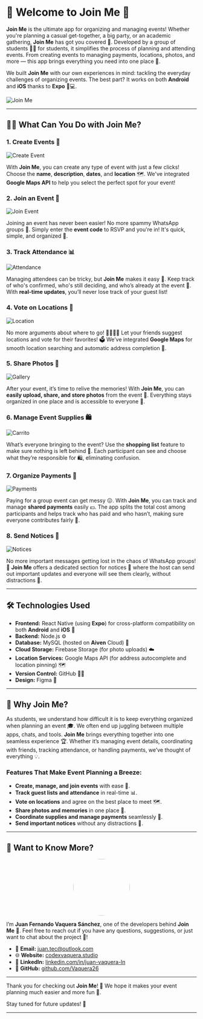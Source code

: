 # 👋 Welcome to **Join Me** 🎉


**Join Me** is the ultimate app for organizing and managing events! Whether you're planning a casual get-together, a big party, or an academic gathering, **Join Me** has got you covered 🎊. Developed by a group of students 🧑‍🎓 for students, it simplifies the process of planning and attending events. From creating events to managing payments, locations, photos, and more — this app brings everything you need into one place 🚀.

We built **Join Me** with our own experiences in mind: tackling the everyday challenges of organizing events. The best part? It works on both **Android** and **iOS** thanks to **Expo** 📱💻.

![Join Me](https://github.com/Vaquera26/Join-Me/blob/main/bilboard.jpeg?raw=true)


---

## 🧑‍🎓 **What Can You Do with Join Me?**

### 1. **Create Events 📅**
![Create Event](https://github.com/Vaquera26/Join-Me/blob/main/Inicio.png?raw=true)

With **Join Me**, you can create any type of event with just a few clicks! Choose the **name**, **description**, **dates**, and **location** 🗺️. We've integrated **Google Maps API** to help you select the perfect spot for your event!

### 2. **Join an Event 💬**
![Join Event](https://github.com/Vaquera26/Join-Me/blob/main/unirseaevento.png?raw=true)

Joining an event has never been easier! No more spammy WhatsApp groups 🚫. Simply enter the **event code** to RSVP and you're in! It's quick, simple, and organized 🔑.

### 3. **Track Attendance 📊**
![Attendance](https://github.com/Vaquera26/Join-Me/blob/main/asistencia.png?raw=true)

Managing attendees can be tricky, but **Join Me** makes it easy 🧐. Keep track of who's confirmed, who's still deciding, and who’s already at the event 📍. With **real-time updates**, you’ll never lose track of your guest list!

### 4. **Vote on Locations 📍**
![Location](https://github.com/Vaquera26/Join-Me/blob/main/ubicacion.png?raw=true)

No more arguments about where to go! 🙅‍♀️🙅‍♂️ Let your friends suggest locations and vote for their favorites! 🗳️ We’ve integrated **Google Maps** for smooth location searching and automatic address completion 📍.

### 5. **Share Photos 📸**
![Gallery](https://github.com/Vaquera26/Join-Me/blob/main/galeria.png?raw=true)

After your event, it’s time to relive the memories! With **Join Me**, you can **easily upload, share, and store photos** from the event 📸. Everything stays organized in one place and is accessible to everyone 🎉.

### 6. **Manage Event Supplies 🛍️**
![Carrito](https://github.com/Vaquera26/Join-Me/blob/main/carrito.png?raw=true)

What’s everyone bringing to the event? Use the **shopping list** feature to make sure nothing is left behind 🙌. Each participant can see and choose what they’re responsible for 🛍️, eliminating confusion.

### 7. **Organize Payments 💸**
![Payments](https://github.com/Vaquera26/Join-Me/blob/main/pagospng.png?raw=true)

Paying for a group event can get messy 😖. With **Join Me**, you can track and manage **shared payments** easily 💵. The app splits the total cost among participants and helps track who has paid and who hasn’t, making sure everyone contributes fairly 🙌.

### 8. **Send Notices 📢**
![Notices](https://github.com/Vaquera26/Join-Me/blob/main/avisos.png?raw=true)

No more important messages getting lost in the chaos of WhatsApp groups! 💬 **Join Me** offers a dedicated section for notices 📢 where the host can send out important updates and everyone will see them clearly, without distractions 🧠.

---

## 🛠️ **Technologies Used**

- **Frontend:** React Native (using **Expo**) for cross-platform compatibility on both **Android** and **iOS** 📱
- **Backend:** Node.js ⚙️
- **Database:** MySQL (hosted on **Aiven** Cloud) 💾
- **Cloud Storage:** Firebase Storage (for photo uploads) ☁️
- **Location Services:** Google Maps API (for address autocomplete and location pinning) 🗺️
- **Version Control:** GitHub 🧑‍💻
- **Design:** Figma 🎨

---

## 🌟 **Why Join Me?**

As students, we understand how difficult it is to keep everything organized when planning an event 🎓. We often end up juggling between multiple apps, chats, and tools. **Join Me** brings everything together into one seamless experience 🏆. Whether it’s managing event details, coordinating with friends, tracking attendance, or handling payments, we’ve thought of everything 💡.

### **Features That Make Event Planning a Breeze:**
- **Create, manage, and join events** with ease 🎉.
- **Track guest lists and attendance** in real-time 📊.
- **Vote on locations** and agree on the best place to meet 🗺️.
- **Share photos and memories** in one place 📸.
- **Coordinate supplies and manage payments** seamlessly 💸.
- **Send important notices** without any distractions 📢.

---

## 💬 **Want to Know More?**

<div align="center">
  <img src="https://firebasestorage.googleapis.com/v0/b/vaquera-github.firebasestorage.app/o/Juan-Fernando-Vaquera-Sanchez-Images%2FJuan%20Fernando%20Vaquera.PNG?alt=media&token=35ba9787-1dd1-41ac-a253-d7eacb022247" width="150" style="border-radius:50%;">
</div>

I’m **Juan Fernando Vaquera Sánchez**, one of the developers behind **Join Me** 👋. Feel free to reach out if you have any questions, suggestions, or just want to chat about the project 💬!

- 📧 **Email:** [juan.tec@outlook.com](mailto:juan.tec@outlook.com)
- 🌐 **Website:** [codexvaquera.studio](https://www.codexvaquera.studio/)
- 💼 **LinkedIn:** [linkedin.com/in/juan-vaquera-ln](https://www.linkedin.com/in/juan-vaquera-ln/)
- 🐙 **GitHub:** [github.com/Vaquera26](https://github.com/Vaquera26)


---

Thank you for checking out **Join Me**! 🙏 We hope it makes your event planning much easier and more fun 🎉. 

Stay tuned for future updates! 🚀

---
